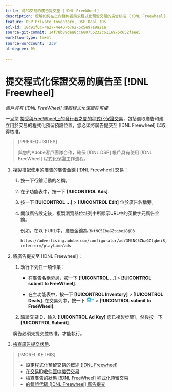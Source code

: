 ```yaml
---
title: 將PG交易的廣告提交至 [!DNL FreeWheel]
description: 瞭解如何在上向發佈者請求程式化預留交易的廣告核准 [!DNL Freewheel].
feature: DSP Private Inventory, DSP Deal IDs
exl-id: 18d91f0c-4a27-4e40-b762-6c5e97e9a21a
source-git-commit: 14f78b89dea8cc680756232c6116975c652feee5
workflow-type: tm+mt
source-wordcount: '239'
ht-degree: 0%

---
```


# 提交程式化保證交易的廣告至 [!DNL Freewheel]

*帳戶具有 [!DNL FreeWheel] 僅限程式化保證許可權*

一旦您 [接受與FreeWheel上的發行者之間的程式化保證交易](#programmatic-guaranteed-set-up.md#pg-setup-deal-id-inbox)，包括選取廣告和建立用於交易的程式化預留預設位置，您必須將廣告提交至 [!DNL Freewheel] 以取得核准。

>[!PREREQUISITES]
>
>與您的Adobe客戶團隊合作，確保 [!DNL DSP] 帳戶具有使用 [!DNL FreeWheel] 程式化保證工作流程。

1. 複製搭配使用的廣告的廣告金鑰 [!DNL Freewheel] 交易：

   1. 按一下行銷活動的名稱。

   1. 在子功能表中，按一下 **[!UICONTROL Ads]**.

   1. 按一下  **[!UICONTROL ...]** > **[!UICONTROL Edit]** 位於廣告名稱旁。

   1. 開啟廣告設定後，複製瀏覽器位址列中所顯示URL中的英數字元廣告金鑰。

      例如，在以下URL中，廣告金鑰為 `3NtNC5ZbaGZtqbei8jD3`

      ```
      https://advertising.adobe.com/configurator/ad/3NtNC5ZbaGZtqbei8jD3?referrer=/playtime/ads
      ```

1. 將廣告提交至 [!DNL Freewheel]：

   1. 執行下列任一項作業：

      * 在廣告名稱旁邊，按一下  **[!UICONTROL ...]** > **[!UICONTROL submit to FreeWheel]**.

      * 在主功能表中，按一下 **[!UICONTROL Inventory]** > **[!UICONTROL Deals]**. 在交易列中，按一下 ![選項功能表](/help/dsp/assets/options-menu.png) > **[!UICONTROL submit to FreeWheel]**.
   1. 驗證交易ID，輸入 **[!UICONTROL Ad Key]** 您已複製步驟1，然後按一下 **[!UICONTROL Submit]**.

   廣告必須先提交並核准，才能執行。

1. [檢查廣告提交狀態](freewheel-check-status.md).

>[!MORELIKETHIS]
>
>* [設定程式化預留交易的概述 [!DNL Freewheel]](freewheel-overview.md)
>* [在交易ID收件匣中接受交易](deal-id-inbox-accept.md)
>* [檢查廣告的狀態 [!DNL FreeWheel] 程式化預留交易](freewheel-check-status.md)
>* [的錯誤代碼 [!DNL Freewheel] 廣告提交](freewheel-error-codes.md)

